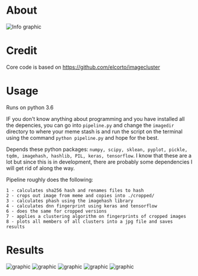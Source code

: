 About
=====
![Info graphic](assets/deep-meme-clustering.png)

Credit
=====
Core code is based on https://github.com/elcorto/imagecluster

Usage
=====
Runs on python 3.6

IF you don't know anything about programming and you have installed all the depencies, you can go into `pipeline.py` and change the `imagedir` directory to where your meme stash is and run the script on the terminal using the command `python pipeline.py` and hope for the best.

Depends these python packages: `numpy, scipy, sklean, pyplot, pickle, tqdm, imagehash, hashlib, PIL, keras, tensorflow`. I know that these are a lot but since this is in development, there are probably some dependencies I will get rid of along the way. 

Pipeline roughly does the following:

    1 - calculates sha256 hash and renames files to hash
    2 - crops out image from meme and copies into ./cropped/
    3 - calculates phash using the imagehash library
    4 - calculates dnn fingerprint using keras and tensorflow
    6 - does the same for cropped versions
    7 - applies a clustering algorithm on fingerprints of cropped images
    8 - plots all members of all clusters into a jpg file and saves results

Results
=====
![graphic](assets/america.jpg)
![graphic](assets/drake.jpg)
![graphic](assets/isthis.jpg)
![graphic](assets/woke.jpg)
![graphic](assets/comic.jpg)
